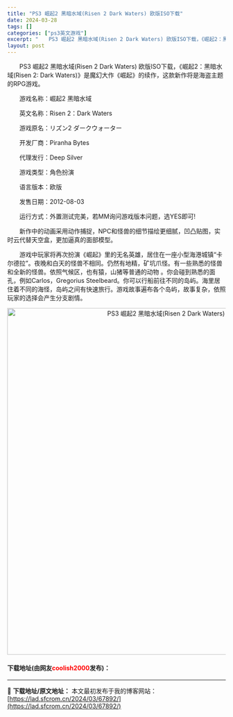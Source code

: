 ```yaml
---
title: "PS3 崛起2 黑暗水域(Risen 2 Dark Waters) 欧版ISO下载"
date: 2024-03-28
tags: []
categories: ["ps3英文游戏"]
excerpt: "　　PS3 崛起2 黑暗水域(Risen 2 Dark Waters) 欧版ISO下载，《崛起2：黑暗水域(Risen 2: Dark Waters)》是魔幻大作《崛起》的续作，这款新作将是海盗主题的RPG游戏。 　　游戏名称：崛起2 黑暗水域 　　英文名称：Risen 2：Dark Waters &hellip;"
layout: post
---
```


 <p>　　PS3 崛起2 黑暗水域(Risen 2 Dark Waters) 欧版ISO下载，《崛起2：黑暗水域(Risen 2: Dark Waters)》是魔幻大作《崛起》的续作，这款新作将是海盗主题的RPG游戏。</p> <p>　　游戏名称：崛起2 黑暗水域</p> <p>　　英文名称：Risen 2：Dark Waters</p> <p>　　游戏原名：リズン2 ダークウォーター</p> <p>　　开发厂商：Piranha Bytes</p> <p>　　代理发行：Deep Silver</p> <p>　　游戏类型：角色扮演</p> <p>　　语言版本：欧版</p> <p>　　发售日期：2012-08-03</p> <p>　　运行方式：外置测试完美，若MM询问游戏版本问题，选YES即可!</p> <p>　　新作中的动画采用动作捕捉，NPC和怪兽的细节描绘更细腻，凹凸贴图，实时云代替天空盒，更加逼真的面部模型。</p> <p>　　游戏中玩家将再次扮演《崛起》里的无名英雄，居住在一座小型海港城镇&ldquo;卡尔德拉&rdquo;。夜晚和白天的怪兽不相同。仍然有地精，矿坑爪怪。有一些熟悉的怪兽和全新的怪兽。依照气候区，也有猿，山猪等普通的动物 。你会碰到熟悉的面孔，例如Carlos，Gregorius Steelbeard。你可以行船前往不同的岛屿。海里居住着不同的海怪，岛屿之间有快速旅行。游戏故事遍布各个岛屿，故事复杂，依照玩家的选择会产生分支剧情。</p> <p align="center"><img align="" border="0" src="https://lad.sfcrom.cn/wp-content/uploads/2024/03/20240328_66051da1bd6bb.jpg" width="800" alt="PS3 崛起2 黑暗水域(Risen 2 Dark Waters) 欧版ISO下载" /></p> <p><h4>下载地址(由网友<font color="red">coolish2000</font>发布)：</h4></p> 

---
📖 **下载地址/原文地址：** 本文最初发布于我的博客网站：[https://lad.sfcrom.cn/2024/03/67892/](https://lad.sfcrom.cn/2024/03/67892/)
